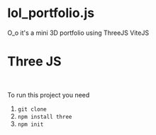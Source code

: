 # lol_portfolio.js
O_o it's a mini 3D portfolio using ThreeJS ViteJS
<h1>Three JS</h1>

<br>

To run this project you need

1) <code>git clone <this repo></code>
2) <code>npm install three</code>
3) <code>npm init </code>
